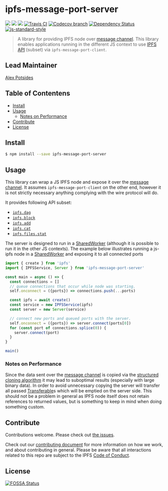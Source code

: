 # ipfs-message-port-server <!-- omit in toc -->

[![](https://img.shields.io/badge/made%20by-Protocol%20Labs-blue.svg?style=flat-square)](http://protocol.ai)
[![](https://img.shields.io/badge/project-IPFS-blue.svg?style=flat-square)](http://ipfs.io/)
[![](https://img.shields.io/badge/freenode-%23ipfs-blue.svg?style=flat-square)](http://webchat.freenode.net/?channels=%23ipfs)
[![Travis CI](https://flat.badgen.net/travis/ipfs/js-ipfs)](https://travis-ci.com/ipfs/js-ipfs)
[![Codecov branch](https://img.shields.io/codecov/c/github/ipfs/js-ipfs/master.svg?style=flat-square)](https://codecov.io/gh/ipfs/js-ipfs)
[![Dependency Status](https://david-dm.org/ipfs/js-ipfs/status.svg?path=packages/ipfs-message-port-server)](https://david-dm.org/ipfs/js-ipfs?path=packages/ipfs-message-port-server)
[![js-standard-style](https://img.shields.io/badge/code%20style-standard-brightgreen.svg?style=flat-square)](https://github.com/feross/standard)

> A library for providing IPFS node over [message channel][]. This library enables
applications running in the different JS context to use [IPFS API](https://github.com/ipfs/js-ipfs/tree/master/docs/core-api) (subset) via `ipfs-message-port-client`.


## Lead Maintainer <!-- omit in toc -->

[Alex Potsides](https://github.com/achingbrain)

## Table of Contentens <!-- omit in toc -->

- [Install](#install)
- [Usage](#usage)
  - [Notes on Performance](#notes-on-performance)
- [Contribute](#contribute)
- [License](#license)

## Install

```bash
$ npm install --save ipfs-message-port-server
```

## Usage

This library can wrap a JS IPFS node and expose it over the [message channel][].
It assumes `ipfs-message-port-client` on the other end, however it is not
strictly necessary anything complying with the wire protocol will do.

It provides following API subset:

- [`ipfs.dag`](https://github.com/ipfs/js-ipfs/blob/master/docs/core-api/DAG.md)
- [`ipfs.block`](https://github.com/ipfs/js-ipfs/blob/master/docs/core-api/BLOCK.md)
- [`ipfs.add`](https://github.com/ipfs/js-ipfs/blob/master/docs/core-api/FILES.md#ipfsadddata-options)
- [`ipfs.cat`](https://github.com/ipfs/js-ipfs/blob/master/docs/core-api/FILES.md#ipfscatipfspath-options)
- [`ipfs.files.stat`](https://github.com/ipfs/js-ipfs/blob/master/docs/core-api/FILES.md#ipfsfilesstatpath-options)

The server is designed to run in a [SharedWorker][] (although it is possible to
run it in the other JS contexts). The example below illustrates running a js-ipfs
node in a [SharedWorker][] and exposing it to all connected ports

```js
import { create } from 'ipfs'
import { IPFSService, Server } from 'ipfs-message-port-server'

const main = async () => {
  const connections = []
  // queue connections that occur while node was starting.
  self.onconnect = ({ports}) => connections.push(...ports)

  const ipfs = await create()
  const service = new IPFSService(ipfs)
  const server = new Server(service)

  // connect new ports and queued ports with the server.
  self.onconnect = ({ports}) => server.connect(ports[0])
  for (const port of connections.splice(0)) {
    server.connect(port)
  }
}

main()
```


### Notes on Performance

Since the data sent over the [message channel][] is copied via
the [structured cloning algorithm][] it may lead to suboptimal
results (especially with large binary data). In order to avoid unnecessary
copying the server will transfer all passed [Transferable][]s which will be emptied
on the server side. This should not be a problem in general as IPFS node itself
does not retain references to returned values, but is something to keep in mind
when doing something custom.


[message channel]:https://developer.mozilla.org/en-US/docs/Web/API/MessageChannel
[SharedWorker]:https://developer.mozilla.org/en-US/docs/Web/API/SharedWorker
[`MessagePort`]:https://developer.mozilla.org/en-US/docs/Web/API/MessagePort
[structured cloning algorithm]:https://developer.mozilla.org/en-US/docs/Web/API/Web_Workers_API/Structured_clone_algorithm
[Transferable]:https://developer.mozilla.org/en-US/docs/Web/API/Transferable
[Blob]:https://developer.mozilla.org/en-US/docs/Web/API/Blob/Blob
[File]:https://developer.mozilla.org/en-US/docs/Web/API/File


## Contribute

Contributions welcome. Please check out [the issues](https://github.com/ipfs/js-ipfs/issues).

Check out our [contributing document](https://github.com/ipfs/community/blob/master/CONTRIBUTING_JS.md) for more information on how we work, and about contributing in general. Please be aware that all interactions related to this repo are subject to the IPFS [Code of Conduct](https://github.com/ipfs/community/blob/master/code-of-conduct.md).

## License

[![FOSSA Status](https://app.fossa.io/api/projects/git%2Bgithub.com%2Fipfs%2Fjs-ipfs.svg?type=large)](https://app.fossa.io/projects/git%2Bgithub.com%2Fipfs%2Fjs-ipfs?ref=badge_large)
